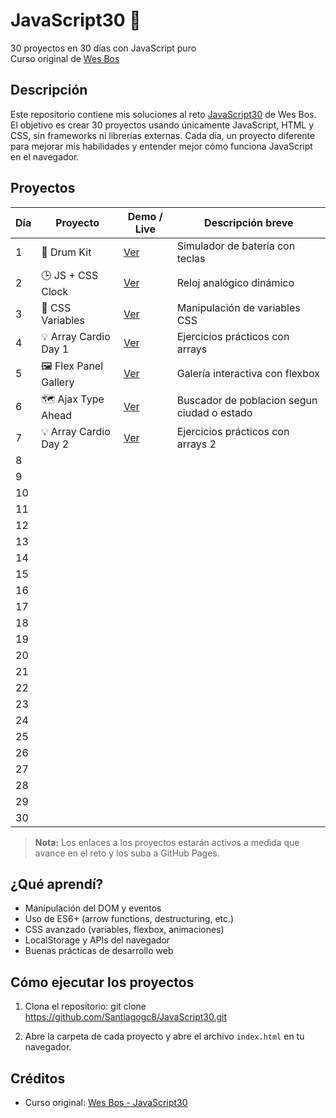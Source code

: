 # JavaScript30 🚀

30 proyectos en 30 días con JavaScript puro  
Curso original de [Wes Bos](https://javascript30.com/)

## Descripción

Este repositorio contiene mis soluciones al reto [JavaScript30](https://javascript30.com/) de Wes Bos. El objetivo es crear 30 proyectos usando únicamente JavaScript, HTML y CSS, sin frameworks ni librerías externas. Cada día, un proyecto diferente para mejorar mis habilidades y entender mejor cómo funciona JavaScript en el navegador.

## Proyectos

| Día | Proyecto                  | Demo / Live                                                        | Descripción breve                    |
|-----|---------------------------|--------------------------------------------------------------------|--------------------------------------|
| 1   | 🥁 Drum Kit               | [Ver](https://santiagogc8.github.io/JavaScript30/Day%201%20-%20JavaScript%20Drum%20Kit/)    | Simulador de batería con teclas      |
| 2   | 🕒 JS + CSS Clock         | [Ver](https://santiagogc8.github.io/JavaScript30/Day%202%20-%20JS%20Clock/)        | Reloj analógico dinámico             |
| 3   | 🎨 CSS Variables          | [Ver](https://santiagogc8.github.io/JavaScript30/Day%203%20-%20Playing%20with%20CSS%20variables%20and%20JS/)| Manipulación de variables CSS        |
| 4   | 💡 Array Cardio Day 1     | [Ver](https://santiagogc8.github.io/JavaScript30/Day%204%20-%20Array%20cardio/)| Ejercicios prácticos con arrays      |
| 5   | 🖼 Flex Panel Gallery      | [Ver](https://santiagogc8.github.io/JavaScript30/Day%205%20-%20Flex%20Panels%20Image%20Gallery/)| Galería interactiva con flexbox      |
| 6   | 🗺️ Ajax Type Ahead        | [Ver](https://santiagogc8.github.io/JavaScript30/Day%206%20-%20Ajax%20Type%20Ahead/)| Buscador de poblacion segun ciudad o estado |                                      
| 7   | 💡 Array Cardio Day 2    | [Ver](https://santiagogc8.github.io/JavaScript30/Day%207%20-%20Array%20cardio%202/)| Ejercicios prácticos con arrays 2 |                                      
| 8   |                           |                                                                    |                                      |
| 9   |                           |                                                                    |                                      |
| 10  |                           |                                                                    |                                      |
| 11  |                           |                                                                    |                                      |
| 12  |                           |                                                                    |                                      |
| 13  |                           |                                                                    |                                      |
| 14  |                           |                                                                    |                                      |
| 15  |                           |                                                                    |                                      |
| 16  |                           |                                                                    |                                      |
| 17  |                           |                                                                    |                                      |
| 18  |                           |                                                                    |                                      |
| 19  |                           |                                                                    |                                      |
| 20  |                           |                                                                    |                                      |
| 21  |                           |                                                                    |                                      |
| 22  |                           |                                                                    |                                      |
| 23  |                           |                                                                    |                                      |
| 24  |                           |                                                                    |                                      |
| 25  |                           |                                                                    |                                      |
| 26  |                           |                                                                    |                                      |
| 27  |                           |                                                                    |                                      |
| 28  |                           |                                                                    |                                      |
| 29  |                           |                                                                    |                                      |
| 30  |                           |                                                                    |                                      |

> **Nota:** Los enlaces a los proyectos estarán activos a medida que avance en el reto y los suba a GitHub Pages.

## ¿Qué aprendí?

- Manipulación del DOM y eventos
- Uso de ES6+ (arrow functions, destructuring, etc.)
- CSS avanzado (variables, flexbox, animaciones)
- LocalStorage y APIs del navegador
- Buenas prácticas de desarrollo web

## Cómo ejecutar los proyectos

1. Clona el repositorio:
git clone https://github.com/Santiagogc8/JavaScript30.git

2. Abre la carpeta de cada proyecto y abre el archivo `index.html` en tu navegador.

## Créditos

- Curso original: [Wes Bos - JavaScript30](https://javascript30.com/)